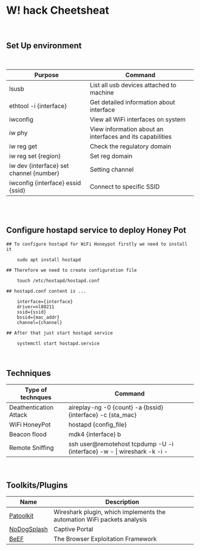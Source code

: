 # W! hack Cheetsheat
<br />

## Set Up environment
<br />

|Purpose|Command|
|----|----|
|lsusb|List all usb devices attached to machine|
|ethtool -i {interface} | Get detailed information about interface|
|iwconfig | View all WiFi interfaces on system | 
|iw phy| View information about an interfaces and its capabilities|
|iw reg get|Check the regulatory domain|
|iw reg set {region}|Set reg domain |
|iw dev {interface} set channel {number}|Setting channel |
|iwconfig {interface} essid {ssid} | Connect to specific SSID|

<br />
<br />

<h2>
<b>Configure hostapd service to deploy Honey Pot</b></h2>


```
## To configure hostapd for WiFi Honeypot firstly we need to install it

    sudo apt install hostapd

## Therefore we need to create configuration file

    touch /etc/hostapd/hostapd.conf

## hostapd.conf content is ...

    interface={interface}
    driver=nl80211
    ssid={ssid}
    bssid={mac_addr}
    channel={channel}

## After that just start hostapd service

    systemctl start hostapd.service
```
<br />

## Techniques

|Type of technques|Command|
|---------------|-------------|
|Deathentication Attack|aireplay-ng -0 {count} -a {bssid} {interface} -c {sta_mac}|
|WiFi HoneyPot|hostapd {config_file}|
|Beacon flood|mdk4 {interface} b|
|Remote Sniffing|ssh user@remotehost tcpdump -U -i {interface} -w - \| wireshark -k -i - |


<br />

<h2><b>Toolkits/Plugins</b></h2>

|Name|Description|
|----------|------------|
|<a href="https://github.com/pentesteracademy/patoolkit"> Patoolkit </a>|Wireshark plugin, which implements the automation WiFi packets analysis|
|<a href="https://github.com/nodogsplash/nodogsplash">NoDogSplash</a>|Captive Portal|
|<a href="https://beefproject.com/">BeEF</a>|The Browser Exploitation Framework|
